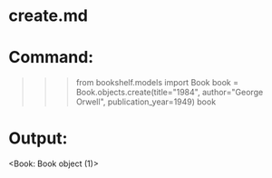 # create.md

# Command:
>>> from bookshelf.models import Book
>>> book = Book.objects.create(title="1984", author="George Orwell", publication_year=1949)
>>> book

# Output:
<Book: Book object (1)>

